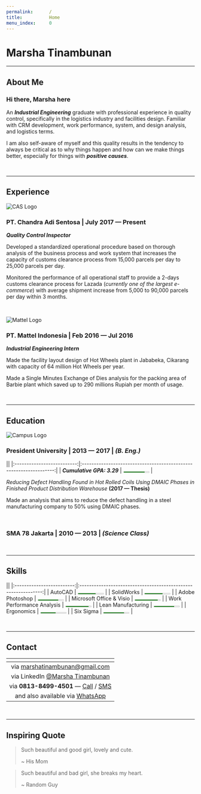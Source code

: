```yaml
---
permalink:      /
title:          Home
menu_index:     0
---
```

<style>
main div.container {
    max-width: 640px;
}
img[src] {
    max-width: 200px;
}
progress, meter {
    height: 0.5em;
    margin: -1em 0 1em !important;
}
@media screen and (min-width: 480px){
    progress, meter {
        margin: 0 !important;
    }
}
</style>
# Marsha Tinambunan[](# '{">":"find","tag":"main","className":"align-center"}')

---
## About Me

### **Hi there, Marsha here**

An **_Industrial Engineering_** graduate with professional experience in quality control,
specifically in the logistics industry and facilities design. Familiar with
CRM development, work performance, system, and design analysis, and logistics
terms.

I am also self-aware of myself and this quality results in the tendency to always be
critical as to why things happen and how can we make things better, especially for
things with **_positive causes_**.

<br>

---
## Experience

![CAS Logo](http://freightfolio.com/wp-content/uploads/2017/01/11849_107920.jpg)
### **PT. Chandra Adi Sentosa** | July 2017 — Present
**_Quality Control Inspector_**

Developed a standardized operational procedure based on thorough analysis
of the business process and work system that increases the capacity of
customs clearance process from 15,000 parcels per day to 25,000 parcels per
day.

Monitored the performance of all operational staff to provide a 2-days customs
clearance process for Lazada (_currently one of the largest e-commerce_) with
average shipment increase from 5,000 to 90,000 parcels per day within 3
months.

<br>

![Mattel Logo](http://vignette4.wikia.nocookie.net/dchallofjustice/images/2/2c/Logo-Mattel.png/revision/latest?cb=20100530022239)
### **PT. Mattel Indonesia** | Feb 2016 — Jul 2016
**_Industrial Engineering Intern_**

Made the facility layout design of Hot Wheels plant in Jababeka, Cikarang with
capacity of 64 million Hot Wheels per year.

Made a Single Minutes Exchange of Dies analysis for the packing area of Barbie
plant which saved up to 290 millions Rupiah per month of usage.

<br>

---
## Education

![Campus Logo](https://upload.wikimedia.org/wikipedia/en/a/ae/President_University_Logo.png)
### **President University** | 2013 — 2017 | **_(B. Eng.)_**

|[](# '{">":"find","tag":"table","className":"responsive card"}')|
|:--------------------------:|:------------------------------------------------------------------:|
| **_Cumulative GPA: 3.29_** | <meter class="" value="3.29" min="0" max="4">3.29 out of 4</meter> |

_Reducing Defect Handling Found in Hot Rolled Coils Using DMAIC Phases in Finished Product Distribution Warehouse_ **(2017 — Thesis)**

Made an analysis that aims to reduce the defect handling in a steel manufacturing
company to 50% using DMAIC phases.

<br>

### **SMA 78 Jakarta** | 2010 — 2013 | **_(Science Class)_**

<br>

---
## Skills

|[](# '{">":"find","tag":"table","className":"responsive card"}')|
|:-------------------------:|:--------------------------------------------------------------:|
|                   AutoCAD | <meter class="" value="7" min="0" max="10">7 out of 10</meter> |
|                SolidWorks | <meter class="" value="7" min="0" max="10">7 out of 10</meter> |
|           Adobe Photoshop | <meter class="" value="8" min="0" max="10">8 out of 10</meter> |
|  Microsoft Office & Visio | <meter class="" value="9" min="0" max="10">9 out of 10</meter> |
| Work Performance Analysis | <meter class="" value="9" min="0" max="10">9 out of 10</meter> |
|        Lean Manufacturing | <meter class="" value="8" min="0" max="10">8 out of 10</meter> |
|                Ergonomics | <meter class="" value="6" min="0" max="10">6 out of 10</meter> |
|                 Six Sigma | <meter class="" value="8" min="0" max="10">8 out of 10</meter> |

<br>

---
## Contact

|[](# '{">":"find","tag":"table","className":"responsive card"}')|
|:-----------------------------------------------------:|
| via <marshatinambunan@gmail.com>                      |
| via LinkedIn [@Marsha Tinambunan][LinkedIn]           |
| via **0813-8499-4501** — [Call][Call] / [SMS][SMS]    |
| and also available via [WhatsApp][WhatsApp]           |

<br>

---
## Inspiring Quote

> Such beautiful and good girl, lovely and cute.
>
> ~ His Mom

> Such beautiful and bad girl, she breaks my heart.
>
> ~ Random Guy

[LinkedIn]:     https://www.linkedin.com/in/marsha-tinambunan-117b11b9/
[WhatsApp]:     https://api.whatsapp.com/send?phone=6281384994501&text=Hi%20Marsha%2C%20how%20are%20you%3F
[Call]:         tel:+6281384994501
[SMS]:          sms:+6281384994501
[Instagram]:    https://www.instagram.com/djemarjakarta/
[Line]:         https://line.me/ti/p/@uct8262a
